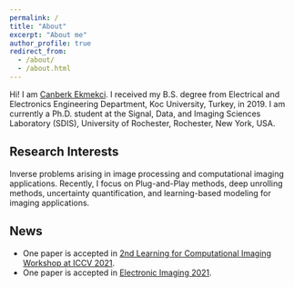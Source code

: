 ```yaml
---
permalink: /
title: "About"
excerpt: "About me"
author_profile: true
redirect_from: 
  - /about/
  - /about.html
---
```


Hi! I am [Canberk Ekmekci](http://ipa-reader.xyz/?text=d%CA%92anb%C9%9B%C9%BEk%CA%B0%20ek%CC%9Fmek%CC%9Fd%CA%92i). I received my B.S. degree from Electrical and Electronics Engineering Department, Koc University, Turkey, in 2019. I am currently a Ph.D. student at the Signal, Data, and Imaging Sciences Laboratory (SDIS), University of Rochester, Rochester, New York, USA.

Research Interests
---
Inverse problems arising in image processing and computational imaging applications. Recently, I focus on Plug-and-Play methods, deep unrolling methods, uncertainty quantification, and learning-based modeling for imaging applications.



News
---
* One paper is accepted in [2nd Learning for Computational Imaging Workshop at ICCV 2021](https://sites.google.com/view/lci-iccv2021). 
* One paper is accepted in [Electronic Imaging 2021](http://www.imaging.org/site/IST/IST/Conferences/EI/EI_2021/Conference/C_COIMG.aspx). 
